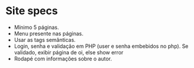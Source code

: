 # Site specs

* Mínimo 5 páginas.
* Menu presente nas páginas.
* Usar as tags semânticas.
* Login, senha e validação em PHP (user e senha embebidos no php). Se validado, exibir página de oi, else show error
* Rodapé com informações sobre o autor.